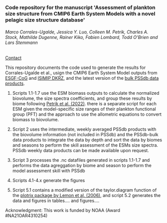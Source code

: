 ### <div style="clear: both;">  <font size= “1”>Code repository for the manuscript 'Assessment of plankton size structure from CMIP6 Earth System Models with a novel pelagic size structure database'</font></div>  
###### Marco Corrales-Ugalde, Jessica Y. Luo, Colleen M. Petrik, Charles A. Stock, Mathilde Dugenne, Rainer Kiko, Fabien Lombard, Todd O'Brien and Lars Stemmann
<a href="mailto:mcugalde88@gmail.com">Contact</a>


This repository documents the code used to generate the results for Corrales-Ugalde et al., usign the CMIP6 Earth System Model outputs from [ESGF-CoG](https://esgfnode.llnl.gov/search/cmip6/ "") and [ISIMIP DKRZ](https://www.isimip.org/dashboard/accessing-isimip-data-dkrz-server/ ""), and the  latest version of the [bulk PSSdb data products](https://zenodo.org/records/11050013 ""). 


1. Scripts 1.1-1.7 use the ESM biomass outputs to calculate the normalized biovolume, the size spectra coefficients, and group these results by biome following [Petrik et al. (2022)](https://agupubs.onlinelibrary.wiley.com/doi/full/10.1029/2022GB007367 "").
there is a separate script for each ESM given the model-specific size ranges of their plankton functional group (PFT) and the approach to use the allometric equations to convert biomass to biovolume.

2. Script 2 uses the intermediate, weekly averaged PSSdb products with the biovolume information (not included in PSSdb) and the PSSdb-bulk data products to integrate the data by depth and sort the data by biomes and seasons to perform the skill assessment of the ESMs size spectra.
PSSdb weekly data products can be made available upon request.

3. Script 3 processes the .nc datafiles generated in scripts 1.1-1.7 and performs the data agreggation by biome and season to perform the model assessment skill with PSSdb

4. Scripts 4.1-4.x generate the figures 

5. Script 5.1 contains a modified version of the taylor.diagram function of the [plotrix package by Lemon et al. (2006)](https://cran.r-project.org/web/packages/plotrix/index.html ""), and script 5.2 generates the data and figures in tables.... and figures.... 




Acknowledgment: This work is funded by NOAA (Award #NA21OAR4310254)
